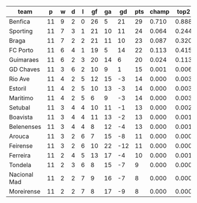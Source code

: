 |     team     | p  | w | d | l | gf | ga | gd  | pts | champ | top2  | top3  | top4  |  5-7  | bot4  | bot3  | bot2  |
|--------------|----|---|---|---|----|----|-----|-----|-------|-------|-------|-------|-------|-------|-------|-------|
| Benfica      | 11 | 9 | 2 | 0 | 26 |  5 |  21 |  29 | 0.710 | 0.888 | 0.959 | 0.986 | 0.014 | 0.000 | 0.000 | 0.000|
| Sporting     | 11 | 7 | 3 | 1 | 21 | 10 |  11 |  24 | 0.064 | 0.244 | 0.475 | 0.696 | 0.262 | 0.000 | 0.000 | 0.000|
| Braga        | 11 | 7 | 2 | 2 | 21 | 11 |  10 |  23 | 0.087 | 0.320 | 0.563 | 0.762 | 0.210 | 0.000 | 0.000 | 0.000|
| FC Porto     | 11 | 6 | 4 | 1 | 19 |  5 |  14 |  22 | 0.113 | 0.415 | 0.648 | 0.822 | 0.161 | 0.000 | 0.000 | 0.000|
| Guimaraes    | 11 | 6 | 2 | 3 | 20 | 14 |   6 |  20 | 0.024 | 0.113 | 0.266 | 0.472 | 0.418 | 0.002 | 0.001 | 0.001|
| GD Chaves    | 11 | 3 | 6 | 2 | 10 |  9 |   1 |  15 | 0.001 | 0.006 | 0.022 | 0.064 | 0.326 | 0.072 | 0.042 | 0.021|
| Rio Ave      | 11 | 4 | 2 | 5 | 12 | 15 |  -3 |  14 | 0.000 | 0.003 | 0.010 | 0.032 | 0.232 | 0.148 | 0.095 | 0.050|
| Estoril      | 11 | 4 | 2 | 5 | 10 | 13 |  -3 |  14 | 0.000 | 0.003 | 0.012 | 0.035 | 0.245 | 0.133 | 0.083 | 0.043|
| Maritimo     | 11 | 4 | 2 | 5 |  6 |  9 |  -3 |  14 | 0.000 | 0.003 | 0.013 | 0.035 | 0.238 | 0.129 | 0.076 | 0.043|
| Setubal      | 11 | 3 | 4 | 4 | 10 | 11 |  -1 |  13 | 0.000 | 0.002 | 0.012 | 0.034 | 0.232 | 0.142 | 0.093 | 0.052|
| Boavista     | 11 | 3 | 4 | 4 | 11 | 13 |  -2 |  13 | 0.000 | 0.001 | 0.007 | 0.020 | 0.158 | 0.215 | 0.145 | 0.087|
| Belenenses   | 11 | 3 | 4 | 4 |  8 | 12 |  -4 |  13 | 0.000 | 0.001 | 0.007 | 0.022 | 0.201 | 0.169 | 0.108 | 0.059|
| Arouca       | 11 | 3 | 2 | 6 |  7 | 15 |  -8 |  11 | 0.000 | 0.000 | 0.001 | 0.004 | 0.058 | 0.440 | 0.334 | 0.223|
| Feirense     | 11 | 3 | 2 | 6 | 10 | 22 | -12 |  11 | 0.000 | 0.000 | 0.000 | 0.002 | 0.040 | 0.532 | 0.423 | 0.296|
| Ferreira     | 11 | 2 | 4 | 5 | 13 | 17 |  -4 |  10 | 0.000 | 0.001 | 0.003 | 0.010 | 0.103 | 0.320 | 0.231 | 0.144|
| Tondela      | 11 | 2 | 3 | 6 |  8 | 15 |  -7 |   9 | 0.000 | 0.000 | 0.001 | 0.003 | 0.042 | 0.517 | 0.402 | 0.280|
| Nacional Mad | 11 | 2 | 2 | 7 |  9 | 16 |  -7 |   8 | 0.000 | 0.000 | 0.001 | 0.002 | 0.037 | 0.559 | 0.453 | 0.322|
| Moreirense   | 11 | 2 | 2 | 7 |  8 | 17 |  -9 |   8 | 0.000 | 0.000 | 0.000 | 0.001 | 0.025 | 0.621 | 0.513 | 0.381|
